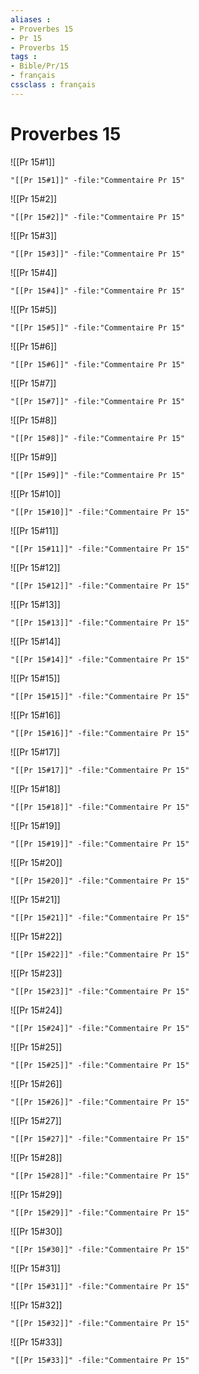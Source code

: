 ```yaml
---
aliases : 
- Proverbes 15
- Pr 15
- Proverbs 15
tags : 
- Bible/Pr/15
- français
cssclass : français
---
```


# Proverbes 15

![[Pr 15#1]]

```query
"[[Pr 15#1]]" -file:"Commentaire Pr 15"
```

![[Pr 15#2]]

```query
"[[Pr 15#2]]" -file:"Commentaire Pr 15"
```

![[Pr 15#3]]

```query
"[[Pr 15#3]]" -file:"Commentaire Pr 15"
```

![[Pr 15#4]]

```query
"[[Pr 15#4]]" -file:"Commentaire Pr 15"
```

![[Pr 15#5]]

```query
"[[Pr 15#5]]" -file:"Commentaire Pr 15"
```

![[Pr 15#6]]

```query
"[[Pr 15#6]]" -file:"Commentaire Pr 15"
```

![[Pr 15#7]]

```query
"[[Pr 15#7]]" -file:"Commentaire Pr 15"
```

![[Pr 15#8]]

```query
"[[Pr 15#8]]" -file:"Commentaire Pr 15"
```

![[Pr 15#9]]

```query
"[[Pr 15#9]]" -file:"Commentaire Pr 15"
```

![[Pr 15#10]]

```query
"[[Pr 15#10]]" -file:"Commentaire Pr 15"
```

![[Pr 15#11]]

```query
"[[Pr 15#11]]" -file:"Commentaire Pr 15"
```

![[Pr 15#12]]

```query
"[[Pr 15#12]]" -file:"Commentaire Pr 15"
```

![[Pr 15#13]]

```query
"[[Pr 15#13]]" -file:"Commentaire Pr 15"
```

![[Pr 15#14]]

```query
"[[Pr 15#14]]" -file:"Commentaire Pr 15"
```

![[Pr 15#15]]

```query
"[[Pr 15#15]]" -file:"Commentaire Pr 15"
```

![[Pr 15#16]]

```query
"[[Pr 15#16]]" -file:"Commentaire Pr 15"
```

![[Pr 15#17]]

```query
"[[Pr 15#17]]" -file:"Commentaire Pr 15"
```

![[Pr 15#18]]

```query
"[[Pr 15#18]]" -file:"Commentaire Pr 15"
```

![[Pr 15#19]]

```query
"[[Pr 15#19]]" -file:"Commentaire Pr 15"
```

![[Pr 15#20]]

```query
"[[Pr 15#20]]" -file:"Commentaire Pr 15"
```

![[Pr 15#21]]

```query
"[[Pr 15#21]]" -file:"Commentaire Pr 15"
```

![[Pr 15#22]]

```query
"[[Pr 15#22]]" -file:"Commentaire Pr 15"
```

![[Pr 15#23]]

```query
"[[Pr 15#23]]" -file:"Commentaire Pr 15"
```

![[Pr 15#24]]

```query
"[[Pr 15#24]]" -file:"Commentaire Pr 15"
```

![[Pr 15#25]]

```query
"[[Pr 15#25]]" -file:"Commentaire Pr 15"
```

![[Pr 15#26]]

```query
"[[Pr 15#26]]" -file:"Commentaire Pr 15"
```

![[Pr 15#27]]

```query
"[[Pr 15#27]]" -file:"Commentaire Pr 15"
```

![[Pr 15#28]]

```query
"[[Pr 15#28]]" -file:"Commentaire Pr 15"
```

![[Pr 15#29]]

```query
"[[Pr 15#29]]" -file:"Commentaire Pr 15"
```

![[Pr 15#30]]

```query
"[[Pr 15#30]]" -file:"Commentaire Pr 15"
```

![[Pr 15#31]]

```query
"[[Pr 15#31]]" -file:"Commentaire Pr 15"
```

![[Pr 15#32]]

```query
"[[Pr 15#32]]" -file:"Commentaire Pr 15"
```

![[Pr 15#33]]

```query
"[[Pr 15#33]]" -file:"Commentaire Pr 15"
```


